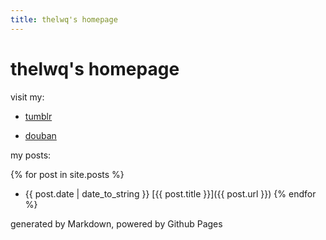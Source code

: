 ```yaml
---
title: thelwq's homepage
---
```

# thelwq's homepage

visit my:

- [tumblr](http://tumblr.liuweiqiang.me/)

- [douban](https://www.douban.com/people/liriban/)

my posts:

{% for post in site.posts %}
- {{ post.date | date_to_string }} [{{ post.title }}]({{ post.url }})
{% endfor %}

generated by Markdown, powered by Github Pages
